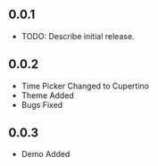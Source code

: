 ## 0.0.1

* TODO: Describe initial release.

## 0.0.2

* Time Picker Changed to Cupertino
* Theme Added
* Bugs Fixed

## 0.0.3

* Demo Added

